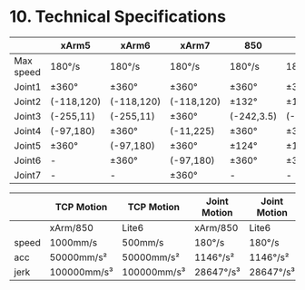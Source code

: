 # 10. Technical Specifications

|           | xArm5      | xArm6      | xArm7      | 850        | Lite6      |
| --------- | ---------- | ---------- | ---------- | ---------- | ---------- |
| Max speed | 180°/s     | 180°/s     | 180°/s     | 180°/s     | 180°/s     |
| Joint1    | ±360°      | ±360°      | ±360°      | ±360°      | ±360°      |
| Joint2    | (-118,120) | (-118,120) | (-118,120) | ±132°      | ±150°      |
| Joint3    | (-255,11)  | (-255,11)  | ±360°      | (-242,3.5) | (-3.5,300) |
| Joint4    | (-97,180)  | ±360°      | (-11,225)  | ±360°      | ±360°      |
| Joint5    | ±360°      | (-97,180)  | ±360°      | ±124°      | ±124°      |
| Joint6    | -          | ±360°      | (-97,180)  | ±360°      | ±360°      |
| Joint7    | -          | -          | ±360°      | -          | -         |

|       | TCP Motion  | TCP Motion  | Joint Motion | Joint Motion |
| ----- | ----------- | ----------- | ------------ | ------------ |
|       | xArm/850    | Lite6       | xArm/850     | Lite6        |
| speed | 1000mm/s    | 500mm/s     | 180°/s       | 180°/s       |
| acc   | 50000mm/s²  | 50000mm/s²  | 1146°/s²     | 1146°/s²     |
| jerk  | 100000mm/s³ | 100000mm/s³ | 28647°/s³    | 28647°/s³    |
